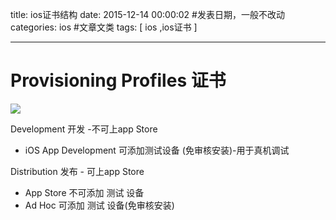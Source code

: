 title: ios证书结构
date: 2015-12-14 00:00:02 #发表日期，一般不改动
categories: ios  #文章文类
tags: [ ios ,ios证书 ]


---
# Provisioning Profiles 证书
![]( http://ll-blog.oss-cn-hangzhou.aliyuncs.com/15-12-14/99305824.jpg)


Development 开发 -不可上app Store
* iOS App Development      可添加测试设备 (免审核安装)-用于真机调试



Distribution 发布 -  可上app Store
* App Store     不可添加 测试 设备
* Ad Hoc          可添加 测试 设备(免审核安装)
<!-- more -->
